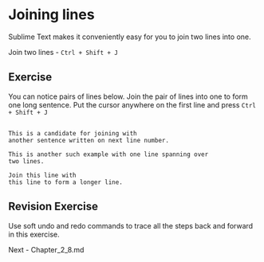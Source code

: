 Joining lines
==============

Sublime Text makes it conveniently easy for you to join two lines into one.

Join two lines - `Ctrl + Shift + J`


Exercise
---------

You can notice pairs of lines below. Join the pair of lines into one to form
one long sentence. Put the cursor anywhere on the first line and press
`Ctrl + Shift + J`

```

This is a candidate for joining with
another sentence written on next line number.

This is another such example with one line spanning over
two lines.

Join this line with
this line to form a longer line.

```


Revision Exercise
------------------

Use soft undo and redo commands to trace all the steps back and forward in this
exercise.

Next - Chapter_2_8.md
